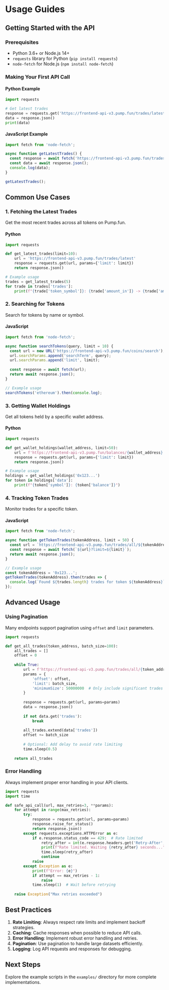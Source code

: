 # Usage Guides

## Getting Started with the API

### Prerequisites
- Python 3.6+ or Node.js 14+
- `requests` library for Python (`pip install requests`)
- `node-fetch` for Node.js (`npm install node-fetch`)

### Making Your First API Call

#### Python Example
```python
import requests

# Get latest trades
response = requests.get('https://frontend-api-v3.pump.fun/trades/latest')
data = response.json()
print(data)
```

#### JavaScript Example
```javascript
import fetch from 'node-fetch';

async function getLatestTrades() {
  const response = await fetch('https://frontend-api-v3.pump.fun/trades/latest');
  const data = await response.json();
  console.log(data);
}

getLatestTrades();
```

## Common Use Cases

### 1. Fetching the Latest Trades

Get the most recent trades across all tokens on Pump.fun.

#### Python
```python
import requests

def get_latest_trades(limit=10):
    url = 'https://frontend-api-v3.pump.fun/trades/latest'
    response = requests.get(url, params={'limit': limit})
    return response.json()

# Example usage
trades = get_latest_trades(5)
for trade in trades['trades']:
    print(f"{trade['token_symbol']}: {trade['amount_in']} -> {trade['amount_out']}")
```

### 2. Searching for Tokens

Search for tokens by name or symbol.

#### JavaScript
```javascript
import fetch from 'node-fetch';

async function searchTokens(query, limit = 10) {
  const url = new URL('https://frontend-api-v3.pump.fun/coins/search');
  url.searchParams.append('searchTerm', query);
  url.searchParams.append('limit', limit);
  
  const response = await fetch(url);
  return await response.json();
}

// Example usage
searchTokens('ethereum').then(console.log);
```

### 3. Getting Wallet Holdings

Get all tokens held by a specific wallet address.

#### Python
```python
import requests

def get_wallet_holdings(wallet_address, limit=50):
    url = f'https://frontend-api-v3.pump.fun/balances/{wallet_address}'
    response = requests.get(url, params={'limit': limit})
    return response.json()

# Example usage
holdings = get_wallet_holdings('0x123...')
for token in holdings['data']:
    print(f"{token['symbol']}: {token['balance']}")
```

### 4. Tracking Token Trades

Monitor trades for a specific token.

#### JavaScript
```javascript
import fetch from 'node-fetch';

async function getTokenTrades(tokenAddress, limit = 50) {
  const url = `https://frontend-api-v3.pump.fun/trades/all/${tokenAddress}`;
  const response = await fetch(`${url}?limit=${limit}`);
  return await response.json();
}

// Example usage
const tokenAddress = '0x123...';
getTokenTrades(tokenAddress).then(trades => {
  console.log(`Found ${trades.length} trades for token ${tokenAddress}`);
});
```

## Advanced Usage

### Using Pagination

Many endpoints support pagination using `offset` and `limit` parameters.

```python
import requests

def get_all_trades(token_address, batch_size=100):
    all_trades = []
    offset = 0
    
    while True:
        url = f'https://frontend-api-v3.pump.fun/trades/all/{token_address}'
        params = {
            'offset': offset,
            'limit': batch_size,
            'minimumSize': 50000000  # Only include significant trades
        }
        
        response = requests.get(url, params=params)
        data = response.json()
        
        if not data.get('trades'):
            break
            
        all_trades.extend(data['trades'])
        offset += batch_size
        
        # Optional: Add delay to avoid rate limiting
        time.sleep(0.5)
    
    return all_trades
```

### Error Handling

Always implement proper error handling in your API clients.

```python
import requests
import time

def safe_api_call(url, max_retries=3, **params):
    for attempt in range(max_retries):
        try:
            response = requests.get(url, params=params)
            response.raise_for_status()
            return response.json()
        except requests.exceptions.HTTPError as e:
            if e.response.status_code == 429:  # Rate limited
                retry_after = int(e.response.headers.get('Retry-After', 5))
                print(f"Rate limited. Waiting {retry_after} seconds...")
                time.sleep(retry_after)
                continue
            raise
        except Exception as e:
            print(f"Error: {e}")
            if attempt == max_retries - 1:
                raise
            time.sleep(1)  # Wait before retrying
    
    raise Exception("Max retries exceeded")
```

## Best Practices

1. **Rate Limiting**: Always respect rate limits and implement backoff strategies.
2. **Caching**: Cache responses when possible to reduce API calls.
3. **Error Handling**: Implement robust error handling and retries.
4. **Pagination**: Use pagination to handle large datasets efficiently.
5. **Logging**: Log API requests and responses for debugging.

## Next Steps

Explore the example scripts in the `examples/` directory for more complete implementations.
